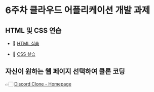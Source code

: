 # 6주차 클라우드 어플리케이션 개발 과제

## HTML 및 CSS 연습

-   📗 [HTML 실습](practice/week6/practice_html.html)

-   📗 [CSS 실습](practice/week6/practice_css.html)

## 자신이 원하는 웹 페이지 선택하여 클론 코딩

👉🏻 [Discord Clone - Homepage](discord/discord.html)
